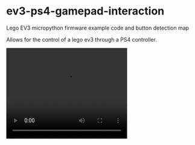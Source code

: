 # ev3-ps4-gamepad-interaction
Lego EV3 micropython firmware example code and button detection map

Allows for the control of a lego ev3 through a PS4 controller.



<video width="320" height="240" controls>
  <source src="https://www.youtube.com/embed/HsgmPsvvO7Q?si=QLWSqhVgODl263jh" type="video/mp4">
  Your browser does not support the video tag.
</video>
